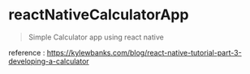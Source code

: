 # reactNativeCalculatorApp

> Simple Calculator app using react native 

reference : https://kylewbanks.com/blog/react-native-tutorial-part-3-developing-a-calculator

